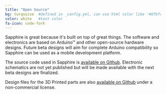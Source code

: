 ```yaml
---
title: "Open Source"
bg: turquoise  #defined in _config.yml, can use html color like '#0fbfcf'
color: white   #text color
fa-icon: code-fork
---
```


Sapphire is great because it's built on top of great things. The software and electronics are based on Arduino&trade; and other open-source hardware designs. Future beta designs will aim for complete Arduino compatibility so Sapphire can be used as a mobile development platform.

The source code used in Sapphire is <a class="ul" href="https://github.com/appliedtelekinetics/sapphire-software" target="_blank">available on Github</a>. Electronic schematics are not yet published but will be made available with the next beta designs are finalized.

Design files for the 3D Printed parts are also <a class="ul" href="https://github.com/appliedtelekinetics/sapphire-hardware" target="_blank">available on Github</a> under a non-commercial license.